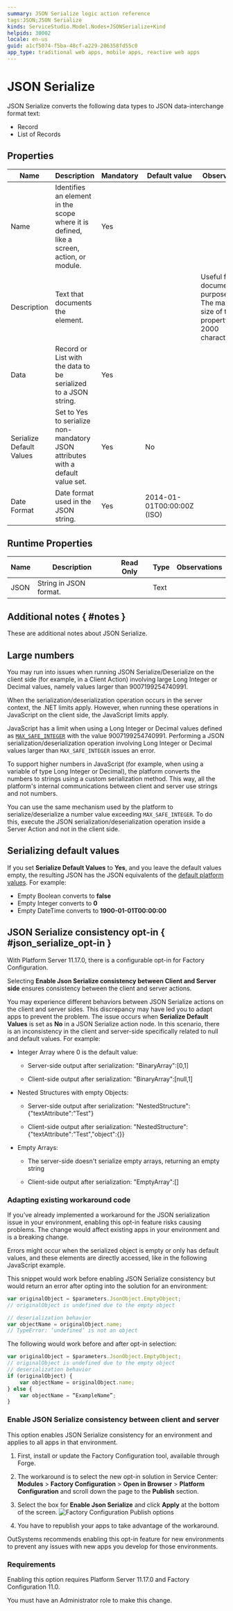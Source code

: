 ```yaml
---
summary: JSON Serialize logic action reference
tags:JSON;JSON Serialize
kinds: ServiceStudio.Model.Nodes+JSONSerialize+Kind
helpids: 30002
locale: en-us
guid: a1cf5074-f5ba-48cf-a229-206358fd55c0
app_type: traditional web apps, mobile apps, reactive web apps
---
```


# JSON Serialize

JSON Serialize converts the following data types to JSON data-interchange format text:

* Record
* List of Records

## Properties

<table markdown="1">
<thead>
<tr>
<th>Name</th>
<th>Description</th>
<th>Mandatory</th>
<th>Default value</th>
<th>Observations</th>
</tr>
</thead>
<tbody>
<tr>
<td title="Name">Name</td>
<td>Identifies an element in the scope where it is defined, like a screen, action, or module.</td>
<td>Yes</td>
<td></td>
<td></td>
</tr>
<tr>
<td title="Description">Description</td>
<td>Text that documents the element.</td>
<td></td>
<td></td>
<td>Useful for documentation purpose.<br/>The maximum size of this property is 2000 characters.</td>
</tr>
<tr>
<td title="Data">Data</td>
<td>Record or List with the data to be serialized to a JSON string.</td>
<td>Yes</td>
<td></td>
<td></td>
</tr>
<tr>
<td title="Serialize Default Values">Serialize Default Values</td>
<td>Set to Yes to serialize non-mandatory JSON attributes with a default value set.</td>
<td>Yes</td>
<td>No</td>
<td></td>
</tr>
<tr>
<td title="Date Format">Date Format</td>
<td>Date format used in the JSON string.</td>
<td>Yes</td>
<td>2014-01-01T00:00:00Z (ISO)</td>
<td></td>
</tr>
</tbody>
</table>

## Runtime Properties

<table markdown="1">
<thead>
<tr>
<th>Name</th>
<th>Description</th>
<th>Read Only</th>
<th>Type</th>
<th>Observations</th>
</tr>
</thead>
<tbody>
<tr>
<td>JSON</td>
<td>String in JSON format.</td>
<td></td>
<td>Text</td>
<td></td>
</tr>
</tbody>
</table>

## Additional notes { #notes }

These are additional notes about JSON Serialize.

## Large numbers

You may run into issues when running JSON Serialize/Deserialize on the client side (for example, in a Client Action) involving large Long Integer or Decimal values, namely values larger than 9007199254740991.

When the serialization/deserialization operation occurs in the server context, the .NET limits apply. However, when running these operations in JavaScript on the client side, the JavaScript limits apply.

JavaScript has a limit when using a Long Integer or Decimal values defined as [`MAX_SAFE_INTEGER`](https://developer.mozilla.org/en-US/docs/Web/JavaScript/Reference/Global_Objects/Number/MAX_SAFE_INTEGER) with the value 9007199254740991. Performing a JSON serialization/deserialization operation involving Long Integer or Decimal values larger than `MAX_SAFE_INTEGER` issues an error.

To support higher numbers in JavaScript (for example, when using a variable of type Long Integer or Decimal), the platform converts the numbers to strings using a custom serialization method. This way, all the platform's internal communications between client and server use strings and not numbers.

You can use the same mechanism used by the platform to serialize/deserialize a number value exceeding `MAX_SAFE_INTEGER`. To do this, execute the JSON serialization/deserialization operation inside a Server Action and not in the client side.

## Serializing default values

If you set **Serialize Default Values** to **Yes**, and you leave the default values empty, the resulting JSON has the JSON equivalents of the [default platform values](../../data/database/default-values-on-database.md). For example:

* Empty Boolean converts to **false**
* Empty Integer converts to **0**
* Empty DateTime converts to **1900-01-01T00:00:00**


## JSON Serialize consistency opt-in { #json_serialize_opt-in }

With Platform Server 11.17.0, there is a configurable opt-in for Factory
Configuration.

Selecting **Enable Json Serialize consistency between Client and Server side**
ensures consistency between the client and server actions.

You may experience different behaviors between JSON Serialize actions on the
client and server sides. This discrepancy may have led you to adapt apps to
prevent the problem. The issue occurs when **Serialize Default Values** is set
as **No** in a JSON Serialize action node. In this scenario, there is an
inconsistency in the client and server-side specifically related to null and
default values. For example:

- Integer Array where 0 is the default value:

  - Server-side output after serialization: "BinaryArray":[0,1]

  - Client-side output after serialization: "BinaryArray":[null,1]

- Nested Structures with empty Objects:

  - Server-side output after serialization: "NestedStructure":{"textAttribute":"Test"}

  - Client-side output after serialization: "NestedStructure":{"textAttribute":"Test","object":{}}

- Empty Arrays:

  - The server-side doesn't serialize empty arrays, returning an empty string

  - Client-side output after serialization: "EmptyArray":[]

### Adapting existing workaround code

If you’ve already implemented a workaround for the JSON serialization issue in
your environment, enabling this opt-in feature risks causing problems. The
change would affect existing apps in your environment and is a breaking change.

Errors might occur when the serialized object is empty or only has default
values, and these elements are directly accessed, like in the following
JavaScript example.

This snippet would work before enabling JSON Serialize consistency but would
return an error after opting into the solution for an environment:

```javascript
var originalObject = $parameters.JsonObject.EmptyObject;
// originalObject is undefined due to the empty object

// deserialization behavior
var objectName = originalObject.name;
// TypeError: ‘undefined’ is not an object

```

The following would work before and after opt-in selection:

```javascript
var originalObject = $parameters.JsonObject.EmptyObject;
// originalObject is undefined due to the empty object
// deserialization behavior
if (originalObject) {
	var objectName = originalObject.name;
} else {
	var objectName = “ExampleName”;
}
```

### Enable JSON Serialize consistency between client and server

This option enables JSON Serialize consistency for an environment and applies
to all apps in that environment.

1. First, install or update the Factory Configuration tool, available through
Forge.

1. The workaround is to select the new opt-in solution in Service Center:
**Modules** > **Factory Configuration** > **Open in Browser** > **Platform
Configuration** and scroll down the page to the **Publish** section.

1. Select the box for **Enable Json Serialize** and click **Apply** at the
bottom of the screen.
    ![Factory Configuration Publish options](images/json-serialize-optin-fc.png)

1. You have to republish your apps to take advantage of the workaround.

<div class="info" markdown="1">

OutSystems recommends enabling this opt-in feature for new environments to
prevent any issues with new apps you develop for those environments.

</div>

### Requirements

Enabling this option requires Platform Server 11.17.0 and Factory Configuration
11.0.

<div class="info" markdown="1">

You must have an Administrator role to make this change.

</div>
